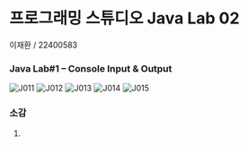 # 프로그래밍 스튜디오 Java Lab 02
이재환 / 22400583 

### Java Lab#1 – Console Input & Output
![J011](./captures/J011.png)
![J012](./captures/J012.png)
![J013](./captures/J013.png)
![J014](./captures/J014.png)
![J015](./captures/J015.png)

### 소감
1. 
